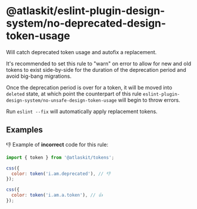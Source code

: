 # @atlaskit/eslint-plugin-design-system/no-deprecated-design-token-usage

Will catch deprecated token usage and autofix a replacement.

It's recommended to set this rule to "warn" on error to allow for new and old tokens to exist side-by-side for the duration of the deprecation period and avoid big-bang migrations.

Once the deprecation period is over for a token, it will be moved into `deleted` state, at which point the counterpart of this rule `eslint-plugin-design-system/no-unsafe-design-token-usage` will begin to throw errors.

Run `eslint --fix` will automatically apply replacement tokens.

## Examples

👎 Example of **incorrect** code for this rule:

```js
import { token } from '@atlaskit/tokens';

css({
  color: token('i.am.deprecated'), // 👎
});
```

```js
css({
  color: token('i.am.a.token'), // 👍
});
```
